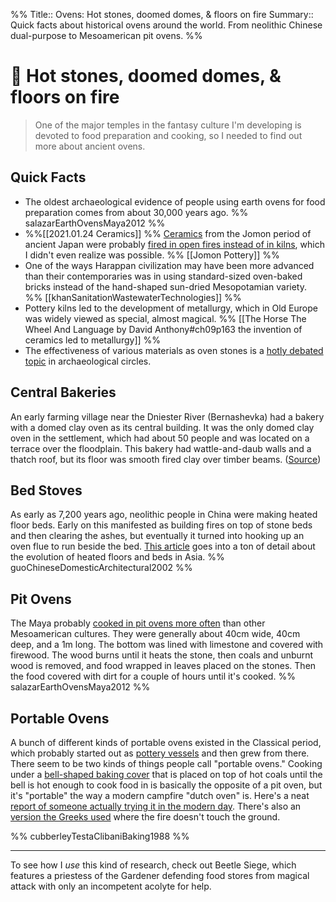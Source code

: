 %%
Title:: Ovens: Hot stones, doomed domes, & floors on fire
Summary:: Quick facts about historical ovens around the world. From neolithic Chinese dual-purpose to Mesoamerican pit ovens. 
%%

# 📗 Hot stones, doomed domes, & floors on fire

> One of the major temples in the fantasy culture I'm developing is devoted to food preparation and cooking, so I needed to find out more about ancient ovens.  

## Quick Facts
 
- The oldest archaeological evidence of people using earth ovens for food preparation comes from about 30,000 years ago. %% salazarEarthOvensMaya2012 %%
- %%[[2021.01.24 Ceramics]] %% [Ceramics](https://newsletter.eleanorkonik.com/ceramics/) from the Jomon period of ancient Japan were probably [fired in open fires instead of in kilns](https://www.worldhistory.org/Jomon_Pottery/), which I didn't even realize was possible. %% [[Jomon Pottery]] %%
- One of the ways Harappan civilization may have been more advanced than their contemporaries was in using standard-sized oven-baked bricks instead of the hand-shaped sun-dried Mesopotamian variety. %% [[khanSanitationWastewaterTechnologies]] %%
- Pottery kilns led to the development of metallurgy, which in Old Europe was widely viewed as special, almost magical. %% [[The Horse The Wheel And Language by David Anthony#ch09p163 the invention of ceramics led to metallurgy]] %%
- The effectiveness of various materials as oven stones is a [hotly debated topic](http://www.jstor.org/stable/40387686) in archaeological circles. 

## Central Bakeries

An early farming village near the Dniester River (Bernashevka) had a bakery with a domed clay oven as its central building. It was the only domed clay oven in the settlement, which had about 50 people and was located on a terrace over the floodplain. This bakery had wattle-and-daub walls and a thatch roof, but its floor was smooth fired clay over timber beams. ([Source](https://press.princeton.edu/books/paperback/9780691148182/the-horse-the-wheel-and-language))

## Bed Stoves

As early as 7,200 years ago, neolithic people in China were making heated floor beds. Early on this manifested as building fires on top of stone beds and then clearing the ashes, but eventually it turned into hooking up an oven flue to run beside the bed. [This article](https://doi.org/10.2307/1568775) goes into a ton of detail about the evolution of heated floors and beds in Asia. %% guoChineseDomesticArchitectural2002 %%

## Pit Ovens

The Maya probably [cooked in pit ovens more often](http://www.jstor.org/stable/23324990) than other Mesoamerican cultures. They were generally about 40cm wide, 40cm deep, and a 1m long. The bottom was lined with limestone and covered with firewood. The wood burns until it heats the stone, then coals and unburnt wood is removed, and food wrapped in leaves placed on the stones. Then the food covered with dirt for a couple of hours until it's cooked. %% salazarEarthOvensMaya2012 %%

## Portable Ovens

A bunch of different kinds of portable ovens existed in the Classical period, which probably started out as [pottery vessels](https://www.jstor.org/stable/40310885) and then grew from there. There seem to be two kinds of things people call "portable ovens." Cooking under a [bell-shaped baking cover](https://www.youtube.com/watch?v=UBJEINRmlpM) that is placed on top of hot coals until the bell is hot enough to cook food in is basically the opposite of a pit oven, but it's "portable" the way a modern campfire "dutch oven" is. Here's a neat [report of someone actually trying it in the modern day](https://britishmuseumblog.wordpress.com/2013/07/30/from-parthian-chicken-to-flat-breads-experimenting-with-a-roman-oven/). There's also an [version the Greeks used](https://www.worldhistory.org/image3d/412/ancient-greek-portable-clay-oven---3d-view/) where the fire doesn't touch the ground. 

%% cubberleyTestaClibaniBaking1988 %%

- - -  

To see how I _use_ this kind of research, check out Beetle Siege, which features a priestess of the Gardener defending food stores from magical attack with only an incompetent acolyte for help. 